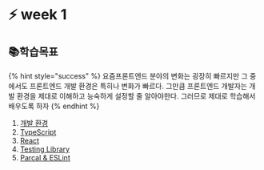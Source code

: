 # ⚡ week 1

## 📚학습목표

{% hint style="success" %}
요즘프론트엔드 분야의 변화는 굉장히 빠르지만 그 중에서도 프론트엔드 개발 환경은 특히나 변화가 빠르다. 그만큼 프론트엔드 개발자는 개발 환경을 제대로 이해하고 능숙하게 설정할 줄 알아야한다. 그러므로 제대로 학습해서 배우도록 하자
{% endhint %}

1. [개발 환경](1..md)
2. [TypeScript](2.-typescript.md)
3. [React](3.-react.md)
4. [Testing Library](4.-testing-library.md)
5. [Parcal & ESLint](5.-parcel-and-eslint.md)
